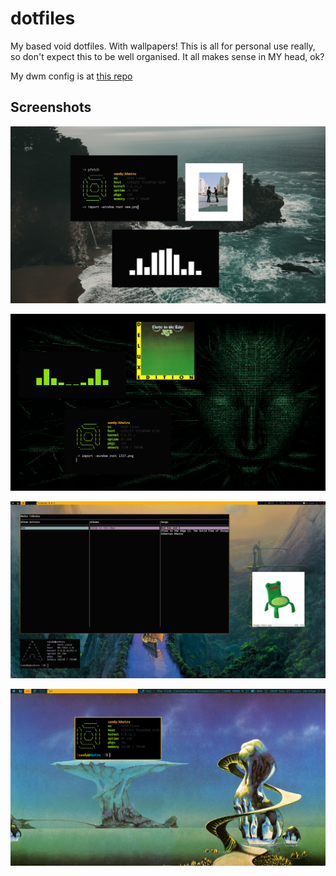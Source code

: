 # dotfiles
My based void dotfiles. With wallpapers!
This is all for personal use really, so don't expect this to be well organised.
It all makes sense in MY head, ok?

My dwm config is at [this repo](https://github.com/Sanzarote/dwm)

## Screenshots

![Shining On](scr/sea.png)

![h4x0r5](scr/1337.png)

![music and froggy](scr/musicScreenie.png)

![leetle fetch](scr/plateau.png)
